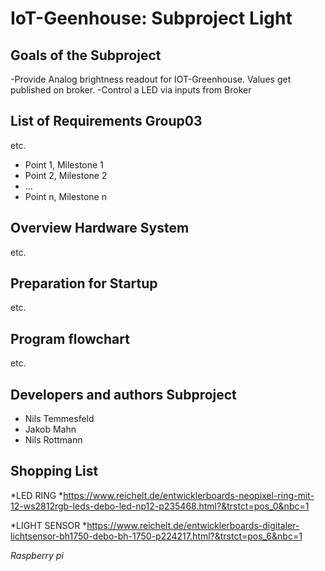 # IoT-Geenhouse: Subproject Light

## Goals of the Subproject
-Provide Analog brightness readout for IOT-Greenhouse. Values get published on broker.
-Control a LED via inputs from Broker

## List of Requirements Group03
etc.
 * Point 1, Milestone 1
 * Point 2, Milestone 2
 * ...
 * Point n, Milestone n
 
## Overview Hardware System
etc.
## Preparation for Startup
etc.
## Program flowchart
etc.
##  Developers and authors Subproject
 * Nils Temmesfeld
 * Jakob Mahn
 * Nils Rottmann
 ## Shopping List
 *LED RING
 *https://www.reichelt.de/entwicklerboards-neopixel-ring-mit-12-ws2812rgb-leds-debo-led-np12-p235468.html?&trstct=pos_0&nbc=1
 
 *LIGHT SENSOR
 *https://www.reichelt.de/entwicklerboards-digitaler-lichtsensor-bh1750-debo-bh-1750-p224217.html?&trstct=pos_6&nbc=1

 *Raspberry pi*
